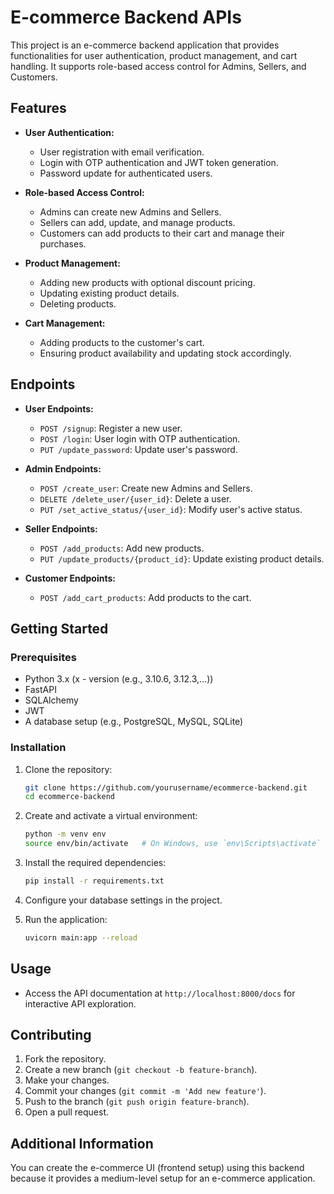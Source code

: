 # E-commerce Backend APIs

This project is an e-commerce backend application that provides functionalities for user authentication, product management, and cart handling. It supports role-based access control for Admins, Sellers, and Customers.

## Features

- **User Authentication:**
  - User registration with email verification.
  - Login with OTP authentication and JWT token generation.
  - Password update for authenticated users.

- **Role-based Access Control:**
  - Admins can create new Admins and Sellers.
  - Sellers can add, update, and manage products.
  - Customers can add products to their cart and manage their purchases.

- **Product Management:**
  - Adding new products with optional discount pricing.
  - Updating existing product details.
  - Deleting products.

- **Cart Management:**
  - Adding products to the customer's cart.
  - Ensuring product availability and updating stock accordingly.

## Endpoints

- **User Endpoints:**
  - `POST /signup`: Register a new user.
  - `POST /login`: User login with OTP authentication.
  - `PUT /update_password`: Update user's password.
  
- **Admin Endpoints:**
  - `POST /create_user`: Create new Admins and Sellers.
  - `DELETE /delete_user/{user_id}`: Delete a user.
  - `PUT /set_active_status/{user_id}`: Modify user's active status.

- **Seller Endpoints:**
  - `POST /add_products`: Add new products.
  - `PUT /update_products/{product_id}`: Update existing product details.

- **Customer Endpoints:**
  - `POST /add_cart_products`: Add products to the cart.

## Getting Started

### Prerequisites

- Python 3.x (x - version (e.g., 3.10.6, 3.12.3,...))
- FastAPI
- SQLAlchemy
- JWT
- A database setup (e.g., PostgreSQL, MySQL, SQLite)

### Installation

1. Clone the repository:
   ```bash
   git clone https://github.com/yourusername/ecommerce-backend.git
   cd ecommerce-backend

2. Create and activate a virtual environment:
   ```bash
   python -m venv env
   source env/bin/activate   # On Windows, use `env\Scripts\activate`
   ```

3. Install the required dependencies:
   ```bash
   pip install -r requirements.txt
   ```

4. Configure your database settings in the project.

5. Run the application:
   ```bash
   uvicorn main:app --reload
   ```

## Usage

- Access the API documentation at `http://localhost:8000/docs` for interactive API exploration.

## Contributing

1. Fork the repository.
2. Create a new branch (`git checkout -b feature-branch`).
3. Make your changes.
4. Commit your changes (`git commit -m 'Add new feature'`).
5. Push to the branch (`git push origin feature-branch`).
6. Open a pull request.

## Additional Information
You can create the e-commerce UI (frontend setup) using this backend because it provides a medium-level setup for an e-commerce application.

